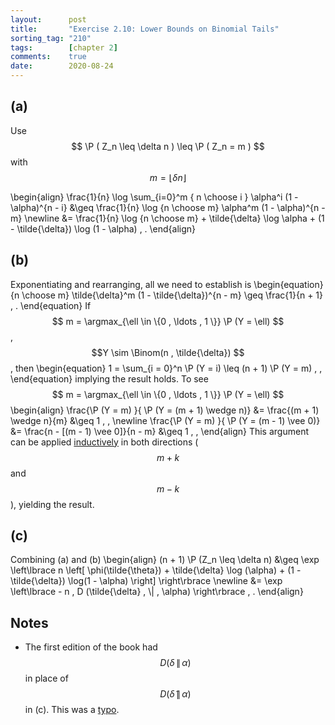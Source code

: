 ```yaml
---
layout:      post
title:       "Exercise 2.10: Lower Bounds on Binomial Tails"
sorting_tag: "210"
tags:        [chapter 2]
comments:    true
date:        2020-08-24
---
```



## (a)

Use $$ \P ( Z_n \leq \delta n ) \leq \P ( Z_n = m ) $$ with
$$ m = \lfloor \delta n \rfloor $$

\begin{align}
  \frac{1}{n} \log \sum_{i=0}^m { n \choose i } \alpha^i (1 - \alpha)^{n - i}
  &\geq
  \frac{1}{n} \log {n \choose m} \alpha^m (1 - \alpha)^{n - m}
  \newline
  &=
  \frac{1}{n} \log {n \choose m}
  +
  \tilde{\delta} \log \alpha
  +
  (1 - \tilde{\delta}) \log (1 - \alpha)
  \, .
\end{align}

## (b)

Exponentiating and rearranging, all we need to establish is
\begin{equation}
  {n \choose m} \tilde{\delta}^m (1 - \tilde{\delta})^{n - m}
  \geq
  \frac{1}{n + 1}
  \, .
\end{equation}
If $$ m = \argmax_{\ell \in \{0 , \ldots , 1 \}} \P (Y = \ell) $$,
$$Y \sim \Binom(n , \tilde{\delta}) $$, then
\begin{equation}
  1 = \sum_{i = 0}^n \P (Y = i) \leq (n + 1) \P (Y = m) \, ,
\end{equation}
implying the result holds.
To see $$ m = \argmax_{\ell \in \{0 , \ldots , 1 \}} \P (Y = \ell) $$
\begin{align}
  \frac{\P (Y = m) }{ \P (Y = (m + 1) \wedge n)}
  &=
  \frac{(m + 1) \wedge n}{m}
  &\geq
  1
  \, ,
  \newline
  \frac{\P (Y = m) }{ \P (Y = (m - 1) \vee 0)}
  &=
  \frac{n - [(m - 1) \vee 0]}{n - m}
  &\geq
  1
  \, ,
\end{align}
This argument can be applied
[inductively](https://en.wikipedia.org/wiki/Binomial_distribution#Mode)
in both directions ($$ m + k $$ and $$ m - k $$), yielding the result.

## (c)

Combining (a) and (b)
\begin{align}
  (n + 1) \P (Z_n \leq \delta n)
  &\geq
  \exp \left\lbrace
    n \left[
      \phi(\tilde{\theta})
      +
      \tilde{\delta} \log (\alpha)
      +
      (1 - \tilde{\delta}) \log(1 - \alpha)
    \right]
  \right\rbrace
  \newline
  &=
  \exp \left\lbrace
    - n \, D (\tilde{\delta} \, \\| \, \alpha)
  \right\rbrace
  \, .
\end{align}


## Notes

- The first edition of the book had $$ D (\delta \, \| \, \alpha ) $$ in place
of $$ D (\tilde{\delta} \, \| \, \alpha ) $$ in (c).
This was a [typo](https://people.eecs.berkeley.edu/~wainwrig/highdim_errata.txt).
